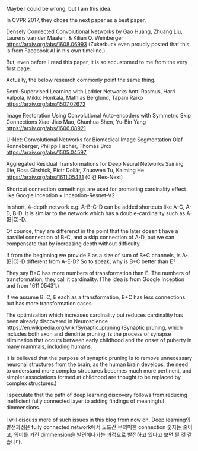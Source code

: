 Maybe I could be wrong, but I am this idea.

In CVPR 2017, they chose the next paper as a best paper.

Densely Connected Convolutional Networks by Gao Huang, Zhuang Liu, Laurens van der Maaten, & Kilian Q. Weinberger
https://arxiv.org/abs/1608.06993
(Zukerbuck even proudly posted that this is from Facebook AI in his own timeline.)

But, even before I read this paper, it is so accustomed to me from the very first page.

Actually, the below research commonly point the same thing.

Semi-Supervised Learning with Ladder Networks
Antti Rasmus, Harri Valpola, Mikko Honkala, Mathias Berglund, Tapani Raiko
https://arxiv.org/abs/1507.02672

Image Restoration Using Convolutional Auto-encoders with Symmetric Skip Connections
Xiao-Jiao Mao, Chunhua Shen, Yu-Bin Yang
https://arxiv.org/abs/1606.08921

U-Net: Convolutional Networks for Biomedical Image Segmentation
Olaf Ronneberger, Philipp Fischer, Thomas Brox
https://arxiv.org/abs/1505.04597

Aggregated Residual Transformations for Deep Neural Networks
Saining Xie, Ross Girshick, Piotr Dollár, Zhuowen Tu, Kaiming He
https://arxiv.org/abs/1611.05431
(이건 Res-Next)

Shortcut connection somethings are used for promoting cardinality effect
like Google Inception + Inception-Resnet-V2

In short, 4-depth network e.g. A-B-C-D can be added shortcuts like A-C, A-D, B-D.
It is similar to the network which has a double-cardinality such as A-(B|C)-D.

Of counce, they are differenct in the point that the later doesn't have a parallel connection of B-C,
and a skip connection of A-D,
but we can compensate that by increasing depth without difficulty.

If from the beginning we provide E as a size of sum of B+C channels, 
is A-(B|C)-D different from A-E-D?
So to speak, why is B+C better than E?

They say B+C has more numbers of transformation than E.
The numbers of transformation, they call it cardinality.
(The idea is from Google Inception and from 1611.05431.)

If we assume B, C, E each as a transformation,
B+C has less connections but has more transformation cases.

The optimization which increases cardinality but reduces cardinality has been already discovered in Neuroscience 
https://en.wikipedia.org/wiki/Synaptic_pruning
(Synaptic pruning, which includes both axon and dendrite pruning, is the process of synapse elimination that occurs between early childhood and the onset of puberty in many mammals, including humans.

It is believed that the purpose of synaptic pruning is to remove unnecessary neuronal structures from the brain; as the human brain develops, the need to understand more complex structures becomes much more pertinent, and simpler associations formed at childhood are thought to be replaced by complex structures.)

I speculate that the path of deep learning discovery follows from reducing inefficient fully connected layer to adding findings of meaningful dimmensions.

I will discuss more of such issues in this blog from now on.
Deep learning의 발전과정은 fully connected network에서 노드간 무의미한 connection 숫자는 줄이고, 의미를 가진 dimmension을 발견해나가는 과정으로 발전하고 있다고 보면 될 것 같습니다.
